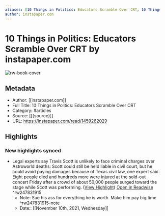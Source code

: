 ```yaml
---
aliases: [10 Things in Politics: Educators Scramble Over CRT, 10 Things in Politics: Educators Scramble Over CRT]
author: instapaper.com
---
```

# 10 Things in Politics: Educators Scramble Over CRT by instapaper.com

![rw-book-cover](https://readwise-assets.s3.amazonaws.com/static/images/article1.be68295a7e40.png)

## Metadata
- Author: [[instapaper.com]]
- Full Title: 10 Things in Politics: Educators Scramble Over CRT
- Category: #articles
- Source: [[{source}]]
- URL: https://instapaper.com/read/1459262029

## Highlights
### New highlights synced
- Legal experts say Travis Scott is unlikely to face criminal charges over Astroworld deaths: Scott could still be held liable in civil court, but he could avoid paying damages because of Texas civil law, one expert said. Eight people died and hundreds more were injured at the sold-out concert Friday after a crowd of about 50,000 people surged toward the stage while Scott was performing. ([View Highlight](https://instapaper.com/read/1459262029/17953236)) [Open in Readwise](https://readwise.io/open/247831915) ^rw247831915
    - Note: Sue his ass for everything he is worth. Make him pay big time ^rw247831915-note
    - Date:: [[November 10th, 2021, Wednesday]]
